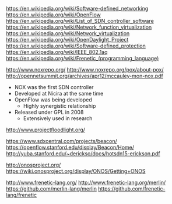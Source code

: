 
<!--
-->

https://en.wikipedia.org/wiki/Software-defined_networking
https://en.wikipedia.org/wiki/OpenFlow
https://en.wikipedia.org/wiki/List_of_SDN_controller_software
https://en.wikipedia.org/wiki/Network_function_virtualization
https://en.wikipedia.org/wiki/Network_virtualization
https://en.wikipedia.org/wiki/OpenDaylight_Project
https://en.wikipedia.org/wiki/Software-defined_protection
https://en.wikipedia.org/wiki/IEEE_802.1aq
https://en.wikipedia.org/wiki/Frenetic_(programming_language)

http://www.noxrepo.org/
http://www.noxrepo.org/pox/about-pox/
http://opennetsummit.org/archives/apr12/mccauley-mon-nox.pdf

 * NOX was the first SDN controller
 * Developed at Nicira at the same time
 * OpenFlow was being developed
   * Highly synergistic relationship
 * Released under GPL in 2008
   * Extensively used in research

http://www.projectfloodlight.org/

https://www.sdxcentral.com/projects/beacon/
https://openflow.stanford.edu/display/Beacon/Home/
http://yuba.stanford.edu/~derickso/docs/hotsdn15-erickson.pdf

http://onosproject.org/
https://wiki.onosproject.org/display/ONOS/Getting+ONOS

http://www.frenetic-lang.org/
http://www.frenetic-lang.org/merlin/
https://github.com/merlin-lang/merlin
https://github.com/frenetic-lang/frenetic


<!-- vim: set autoindent expandtab sw=4 syntax=markdown: -->
